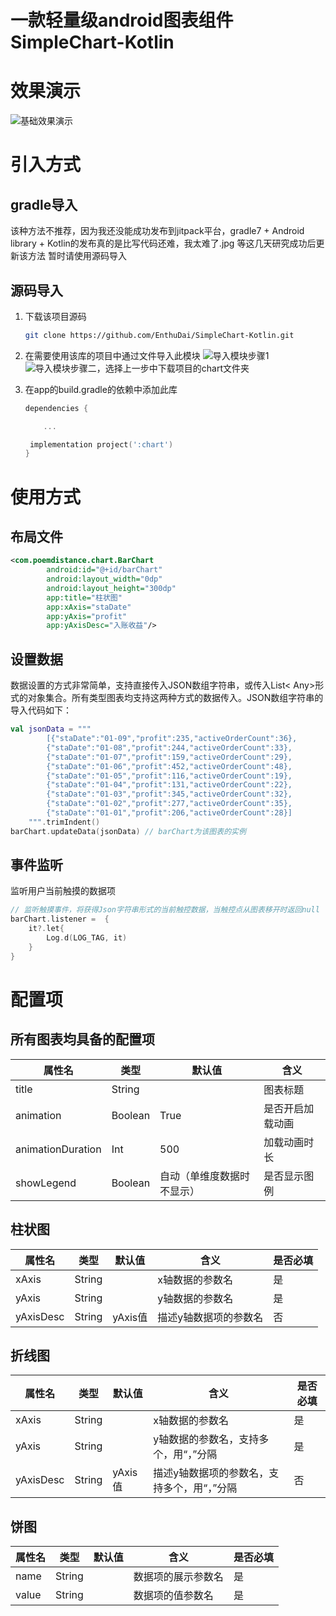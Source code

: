 # 一款轻量级android图表组件SimpleChart-Kotlin

# 效果演示

![基础效果演示](https://img-blog.csdnimg.cn/57ba39eb26b64e2396fbc4947b81526e.gif#pic_center)

# 引入方式
## gradle导入
该种方法不推荐，因为我还没能成功发布到jitpack平台，gradle7 + Android library + Kotlin的发布真的是比写代码还难，我太难了.jpg
等这几天研究成功后更新该方法
暂时请使用源码导入
## 源码导入
1. 下载该项目源码

    ```bash
	git clone https://github.com/EnthuDai/SimpleChart-Kotlin.git
    ```
2. 在需要使用该库的项目中通过文件导入此模块
	![导入模块步骤1](https://img-blog.csdnimg.cn/d00e409f0d9b4f6a8b7900fa1f8f9d94.png?x-oss-process=image/watermark,type_d3F5LXplbmhlaQ,shadow_50,text_Q1NETiBARW50aHXkuLY=,size_20,color_FFFFFF,t_70,g_se,x_16#pic_center)
![导入模块步骤二，选择上一步中下载项目的chart文件夹](https://img-blog.csdnimg.cn/74ac54a65703425db87eede8fda2422e.png?x-oss-process=image/watermark,type_d3F5LXplbmhlaQ,shadow_50,text_Q1NETiBARW50aHXkuLY=,size_20,color_FFFFFF,t_70,g_se,x_16#pic_center)

3. 在app的build.gradle的依赖中添加此库
	

	```powershell
	dependencies {

		...
	
   	 implementation project(':chart')
	}
	```

# 使用方式
## 布局文件

```xml
<com.poemdistance.chart.BarChart
        android:id="@+id/barChart"
        android:layout_width="0dp"
        android:layout_height="300dp"
        app:title="柱状图"
        app:xAxis="staDate"
        app:yAxis="profit"
        app:yAxisDesc="入账收益"/>
```

## 设置数据
数据设置的方式非常简单，支持直接传入JSON数组字符串，或传入List< Any>形式的对象集合。所有类型图表均支持这两种方式的数据传入。JSON数组字符串的导入代码如下：
```kotlin
val jsonData = """
        [{"staDate":"01-09","profit":235,"activeOrderCount":36},
        {"staDate":"01-08","profit":244,"activeOrderCount":33},
        {"staDate":"01-07","profit":159,"activeOrderCount":29},
        {"staDate":"01-06","profit":452,"activeOrderCount":48},
        {"staDate":"01-05","profit":116,"activeOrderCount":19},
        {"staDate":"01-04","profit":131,"activeOrderCount":22},
        {"staDate":"01-03","profit":345,"activeOrderCount":32},
        {"staDate":"01-02","profit":277,"activeOrderCount":35},
        {"staDate":"01-01","profit":206,"activeOrderCount":28}]
    """.trimIndent()
barChart.updateData(jsonData) // barChart为该图表的实例
```
## 事件监听
监听用户当前触摸的数据项

```kotlin
// 监听触摸事件，将获得Json字符串形式的当前触控数据，当触控点从图表移开时返回null
barChart.listener =  {
	it?.let{
		Log.d(LOG_TAG, it)
	}
}
```

# 配置项
## 所有图表均具备的配置项
|    属性名    |类型                              |默认值           			  |含义
|----------------|-------------------------------|-----------------------------|-----------------------------|
|title              |String                           |                                   |图表标题
|animation    |Boolean                       | True             |是否开启加载动画
|animationDuration|Int|500|加载动画时长
|showLegend|Boolean|自动（单维度数据时不显示）|是否显示图例


## 柱状图
|    属性名    |类型                              |默认值           			  |含义                           |是否必填
|----------------|-------------------------------|-----------------------------|-----------------------------|-----------------------------|
|xAxis|String|                                   |x轴数据的参数名|是
|yAxis|String| |y轴数据的参数名|是
|yAxisDesc|String|yAxis值|描述y轴数据项的参数名|否

## 折线图
|    属性名    |类型                              |默认值           			  |含义                           |是否必填
|----------------|-------------------------------|-----------------------------|-----------------------------|-----------------------------|
|xAxis|String|                                   |x轴数据的参数名|是
|yAxis|String| |y轴数据的参数名，支持多个，用“，”分隔|是
|yAxisDesc|String|yAxis值|描述y轴数据项的参数名，支持多个，用“，”分隔|否

## 饼图
|    属性名    |类型                              |默认值           			  |含义                           |是否必填
|----------------|-------------------------------|-----------------------------|-----------------------------|-----------------------------|
|name|String|                                   |数据项的展示参数名|是
|value|String| |数据项的值参数名|是

